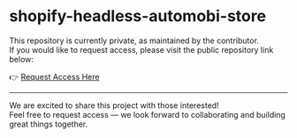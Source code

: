 # shopify-headless-automobi-store

This repository is currently private, as maintained by the contributor.  
If you would like to request access, please visit the public repository link below:

👉 [Request Access Here](https://github.com/NadeemRza/shopify-headless-auto-store)

---

We are excited to share this project with those interested!  
Feel free to request access — we look forward to collaborating and building great things together.
